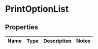 
# PrintOptionList

## Properties
Name | Type | Description | Notes
------------ | ------------- | ------------- | -------------



